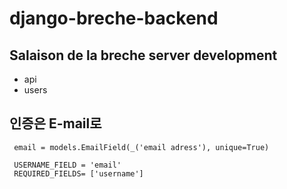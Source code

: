 # django-breche-backend
## Salaison de la breche server development
- api
- users
## 인증은 E-mail로
```
 email = models.EmailField(_('email adress'), unique=True)

 USERNAME_FIELD = 'email'
 REQUIRED_FIELDS= ['username']
```
